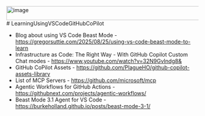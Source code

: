 <img width="537" height="37" alt="image" src="https://github.com/user-attachments/assets/fe4ef40c-44df-41af-a81d-d56b63678f53" /># LearningUsingVSCodeGitHubCoPilot

- Blog about using VS Code Beast Mode - https://gregorsuttie.com/2025/08/25/using-vs-code-beast-mode-to-learn
- Infrastructure as Code: The Right Way - With GitHub Copilot Custom Chat modes - https://www.youtube.com/watch?v=32N9GvIndg8&
- GitHub CoPilot Assets - https://github.com/PlagueHO/github-copilot-assets-library
- List of MCP Servers - https://github.com/microsoft/mcp
- Agentic Workflows for GitHub Actions - https://githubnext.com/projects/agentic-workflows/
- Beast Mode 3.1 Agent for VS Code - https://burkeholland.github.io/posts/beast-mode-3-1/
